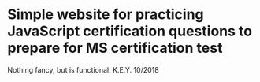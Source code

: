 # Simple website for practicing JavaScript certification questions to prepare for MS certification test

Nothing fancy, but is functional. K.E.Y. 10/2018

